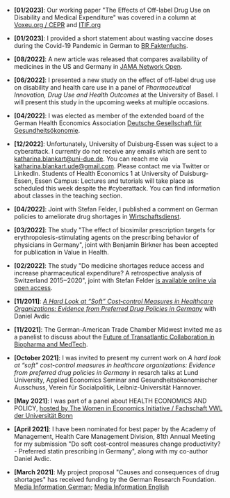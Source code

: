 - **[01/2023]**: Our working paper "The Effects of Off-label Drug Use on Disability and Medical Expenditure" was covered in a column at [Voxeu.org / CEPR](https://cepr.org/voxeu/columns/label-use-medicines-healthcare-use-and-disability) and [ITIF.org](https://itif.org/publications/2023/01/25/how-off-label-use-of-medicines-drives-health-care-use-and-disability/)
- **[01/2023]**: I provided a short statement about wasting vaccine doses during the Covid-19 Pandemic in German to [BR Faktenfuchs](https://www.br.de/nachrichten/deutschland-welt/faktenfuchs-rund-36-millionen-corona-impfdosen-abgelaufen,TTmO7lm).
- **[08/2022]**: A new article was released that compares availability of medicines in the US and Germany in [JAMA Network Open](https://jamanetwork.com/journals/jamanetworkopen/fullarticle/2795755).
- **[06/2022]**: I presented a new study on the effect of off-label drug use on disability and health care use in a panel of *Pharmaceutical Innovation, Drug Use and Health Outcomes* at the University of Basel. I will present this study in the upcoming weeks at multiple occasions.
- **[04/2022]**: I was elected as member of the extended board of the German Health Economics Association [Deutsche Gesellschaft für Gesundheitsökonomie](https://www.dggoe.de/).
- **[12/2022]**: Unfortunately, University of Duisburg-Essen was suject to a cyberattack. I currently do not receive any emails which are sent to katharina.blankart@uni-due.de. You can reach me via katharina.blankart.ude@gmail.com. Please contact me via Twitter or LinkedIn. Students of Health Economics 1 at University of Duisburg-Essen, Essen Campus: Lectures and tutorials will take place as scheduled this week despite the #cyberattack. You can find information about classes in the teaching section.
- **[04/2022]**: Joint with Stefan Felder, I published a comment on German policies to ameliorate drug shortages in [Wirtschaftsdienst](https://www.wirtschaftsdienst.eu/inhalt/jahr/2022/heft/4/beitrag/placebo-bei-engpassbekaempfung.html).
- **[03/2022]**: The study "The effect of biosimilar prescription targets for erythropoiesis-stimulating agents on the prescribing behavior of physicians in Germany", joint with Benjamin Birkner has been accepted for publication in Value in Health.
- **[02/2022]**: The study "Do medicine shortages reduce access and increase pharmaceutical expenditure? A retrospective analysis of Switzerland 2015‒2020", joint with Stefan Felder [is available online via open access](https://www.sciencedirect.com/science/article/pii/S1098301522000535).

- **[11/2011]**: [*A Hard Look at “Soft” Cost‐control Measures in Healthcare Organizations: Evidence from Preferred Drug Policies in Germany*](https://duepublico2.uni-due.de/receive/duepublico_mods_00074978) with Daniel Avdic
- **[11/2021]**: The German-American Trade Chamber Midwest invited me as a panelist to discuss about the [Future of Transatlantic Collaboration in Biopharma and MedTech](https://www.linkedin.com/events/6849029159679782912/).

- **[October 2021]**: I was invited to present my current work on *A hard look at “soft” cost-control measures in healthcare organizations: Evidence from preferred drug policies in Germany* in resarch talks at Lund University, Applied Economics Seminar and Gesundheitsökonomischer Ausschuss, Verein für Socialpolitik, Leibniz-Universität Hannover.
- **[May 2021]**: I was part of a panel about HEALTH ECONOMICS AND POLICY, [hosted by The Women in Economics Initiative / Fachschaft VWL der Universität Bonn](https://women-in-economics.com/event/health-economics-and-policy-wie-inspire/)
- **[April 2021]**: I have been nominated for best paper by the Academy of Management, Health Care Management Division, 81th Annual Meeting for my submission "Do soft cost-control measures change productivity? - Preferred statin prescribing in Germany", along with my co-author Daniel Avdic. 
- **[March 2021]**: My project proposal "Causes and consequences of drug shortages" has received funding by the German Research Foundation. [Media Information German](https://www.uni-due.de/2021-04-07-medikamentenknappheit-vermeiden); [Media Information English](https://www.hertie-school.org/en/news/detail/content/mujaheed-shaikh-and-katharina-blankart-analyse-causes-and-consequences-of-drug-shortages-through-new-research-project)

